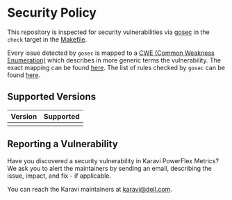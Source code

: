 <!--
Copyright (c) 2020 Dell Inc., or its subsidiaries. All Rights Reserved.

Licensed under the Apache License, Version 2.0 (the "License");
you may not use this file except in compliance with the License.
You may obtain a copy of the License at

    http://www.apache.org/licenses/LICENSE-2.0
-->
# Security Policy

This repository is inspected for security vulnerabilities via [gosec](https://github.com/securego/gosec) in the ```check``` target in the [Makefile](../Makefile).

Every issue detected by `gosec` is mapped to a [CWE (Common Weakness Enumeration)](http://cwe.mitre.org/data/index.html) which describes in more generic terms the vulnerability. The exact mapping can be found [here](https://github.com/securego/gosec/blob/master/issue.go#L49). The list of rules checked by `gosec` can be found [here](https://github.com/securego/gosec#available-rules).

## Supported Versions

| Version | Supported          |
| ------- | ------------------ |
|         |

## Reporting a Vulnerability

Have you discovered a security vulnerability in Karavi PowerFlex Metrics? 
We ask you to alert the maintainers by sending an email, describing the issue, impact, and fix - if applicable.

You can reach the Karavi maintainers at karavi@dell.com.
